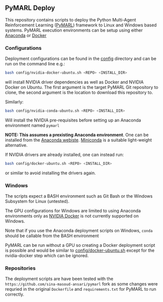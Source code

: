 ## PyMARL Deploy

This repository contains scripts to deploy the Python Multi-Agent Reinforcement Learning 
([PyMARL](https://github.com/oxwhirl/pymarl)) framework to Linux and Windows based systems. 
PyMARL execution environments can be setup using either [Anaconda](https://www.anaconda.com/) or 
[Docker](https://www.docker.com/) 

### Configurations

Deployment configurations can be found in the [config](./config) directory and can be run on the command line e.g.:

```bash
bash config/nvidia-docker-ubuntu.sh <REPO> <INSTALL_DIR>
```

will install NVIDIA driver dependencies as well as Docker and NVIDIA Docker on Ubuntu. The first argument is the target 
PyMARL Git repository to clone, the second argument is the location to download this repository to.

Similarly:

```bash
bash config/nvidia-conda-ubuntu.sh <REPO> <INSTALL_DIR>
```

Will install the NVIDIA pre-requisites before setting up an Anaconda environment named `pymarl`

**NOTE: This assumes a prexisting Anaconda environment**. One can  be installed from the 
[Anaconda webiste](https://www.anaconda.com/distribution/#download-section). 
[Miniconda](https://docs.conda.io/en/latest/miniconda.html) is a suitable light-weight alternative.   

If NVIDIA drivers are already installed, one can instead run:

```bash
bash config/docker-ubuntu.sh <REPO> <INSTALL_DIR>
```

or similar to avoid installing the drivers again. 

### Windows

The scripts expect a BASH environment such as Git Bash or the Windows Subsystem for Linux (untested).

The GPU configurations for Windows are limited to using Anaconda environments only as 
[NVIDIA Docker](https://github.com/NVIDIA/nvidia-docker) is not currently supported on Windows.

Note that if you use the Anaconda deployment scripts on Windows, `conda` should be callable from the
BASH environment

PyMARL can be run without a GPU so creating a Docker deployment script is possible and would be
similar to [config/docker-ubuntu.sh](./config/docker-ubuntu.sh) except for the nvidia-docker step 
which can be ignored.

### Repositories

The deployment scripts are have been tested with the `https://github.com/sina-masoud-ansari/pymarl` fork as some 
changes were requried in the original `Dockerfile` and `requirements.txt` for PyMARL to run correctly.